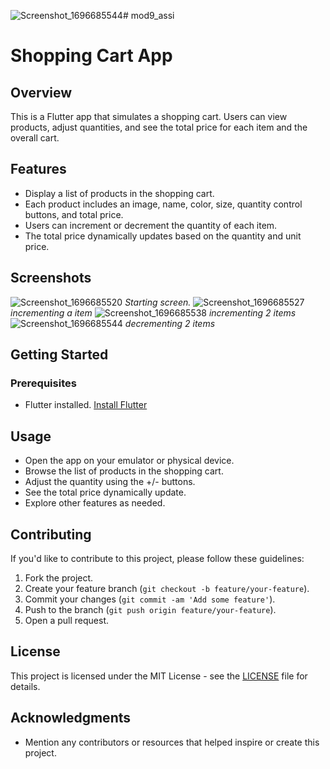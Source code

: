 ![Screenshot_1696685544](https://github.com/ob1Kenoobi/mod9-assignment/assets/140194680/58089c4c-2e4e-4787-9089-a7518c2ac21a)# mod9_assi

# Shopping Cart App

## Overview

This is a Flutter app that simulates a shopping cart. Users can view products, adjust quantities, and see the total price for each item and the overall cart.

## Features

- Display a list of products in the shopping cart.
- Each product includes an image, name, color, size, quantity control buttons, and total price.
- Users can increment or decrement the quantity of each item.
- The total price dynamically updates based on the quantity and unit price.

## Screenshots

![Screenshot_1696685520](https://github.com/ob1Kenoobi/mod9-assignment/assets/140194680/9f18f6b1-aed1-42f7-b3f4-d7861822f7bf)
*Starting screen.*
![Screenshot_1696685527](https://github.com/ob1Kenoobi/mod9-assignment/assets/140194680/6cc8f3c8-9863-420c-82b2-a3a5847a6aa3)
*incrementing a item*
![Screenshot_1696685538](https://github.com/ob1Kenoobi/mod9-assignment/assets/140194680/43a108f4-5271-4fbd-9fa8-e6cee6d9b117)
*incrementing 2 items*
![Screenshot_1696685544](https://github.com/ob1Kenoobi/mod9-assignment/assets/140194680/8fd36efd-7107-4bb8-8be9-7e8b6abf90db)
*decrementing 2 items*


## Getting Started

### Prerequisites

- Flutter installed. [Install Flutter](https://flutter.dev/docs/get-started/install)

## Usage

- Open the app on your emulator or physical device.
- Browse the list of products in the shopping cart.
- Adjust the quantity using the +/- buttons.
- See the total price dynamically update.
- Explore other features as needed.

## Contributing

If you'd like to contribute to this project, please follow these guidelines:

1. Fork the project.
2. Create your feature branch (`git checkout -b feature/your-feature`).
3. Commit your changes (`git commit -am 'Add some feature'`).
4. Push to the branch (`git push origin feature/your-feature`).
5. Open a pull request.

## License

This project is licensed under the MIT License - see the [LICENSE](LICENSE) file for details.

## Acknowledgments

- Mention any contributors or resources that helped inspire or create this project.

